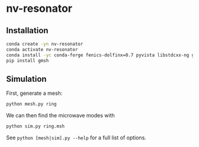 # nv-resonator

## Installation

```bash
conda create -yn nv-resonator
conda activate nv-resonator
conda install -yc conda-forge fenics-dolfinx=0.7 pyvista libstdcxx-ng gmsh
pip install gmsh
```

## Simulation

First, generate a mesh:

```bash
python mesh.py ring
```

We can then find the microwave modes with

```bash
python sim.py ring.msh
```

See `python [mesh|sim].py --help` for a full list of options.